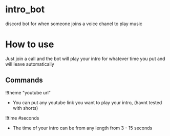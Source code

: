 # intro_bot
 discord bot for when someone joins a voice chanel to play music 

# How to use
Just join a call and the bot will play your intro for whatever time you put and will leave automatically

## Commands

!!theme "youtube url"
- You can put any youtube link you want to play your intro, (havnt tested with shorts)

!!time #seconds
- The time of your intro can be from any length from 3 - 15 seconds
